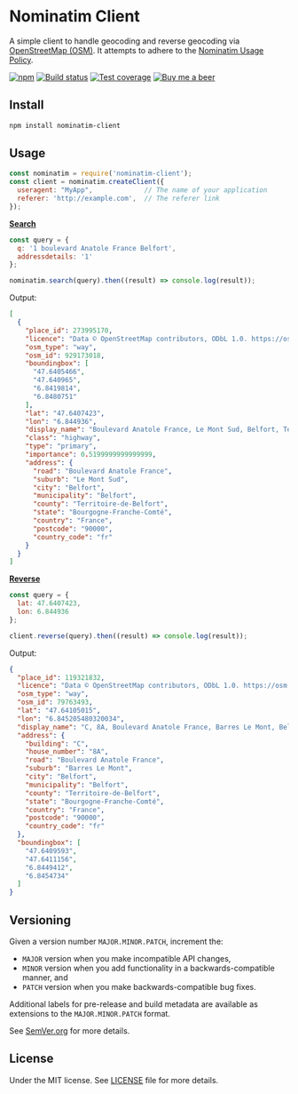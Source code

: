 # Nominatim Client

A simple client to handle geocoding and reverse geocoding via
[OpenStreetMap (OSM)](http://openstreetmap.org/).
It attempts to adhere to the [Nominatim Usage Policy](https://operations.osmfoundation.org/policies/nominatim/).

[![npm](https://img.shields.io/npm/v/nominatim-client.svg)](https://www.npmjs.com/package/nominatim-client)
[![Build status](https://gitlab.com/demsking/nominatim-client/badges/master/pipeline.svg)](https://gitlab.com/demsking/nominatim-client/pipelines)
[![Test coverage](https://gitlab.com/demsking/nominatim-client/badges/master/coverage.svg)](https://gitlab.com/demsking/nominatim-client/pipelines)
[![Buy me a beer](https://img.shields.io/badge/Buy%20me-a%20beer-1f425f.svg)](https://www.buymeacoffee.com/demsking)

## Install

```sh
npm install nominatim-client
```

## Usage

```js
const nominatim = require('nominatim-client');
const client = nominatim.createClient({
  useragent: "MyApp",             // The name of your application
  referer: 'http://example.com',  // The referer link
});
```

**[Search](https://nominatim.org/release-docs/develop/api/Search/)**

```js
const query = {
  q: '1 boulevard Anatole France Belfort',
  addressdetails: '1'
};

nominatim.search(query).then((result) => console.log(result));
```

Output:

```json
[
  {
    "place_id": 273995170,
    "licence": "Data © OpenStreetMap contributors, ODbL 1.0. https://osm.org/copyright",
    "osm_type": "way",
    "osm_id": 929173018,
    "boundingbox": [
      "47.6405466",
      "47.640965",
      "6.8419814",
      "6.8480751"
    ],
    "lat": "47.6407423",
    "lon": "6.844936",
    "display_name": "Boulevard Anatole France, Le Mont Sud, Belfort, Territoire-de-Belfort, Bourgogne-Franche-Comté, Metropolitan France, 90000, France",
    "class": "highway",
    "type": "primary",
    "importance": 0.5199999999999999,
    "address": {
      "road": "Boulevard Anatole France",
      "suburb": "Le Mont Sud",
      "city": "Belfort",
      "municipality": "Belfort",
      "county": "Territoire-de-Belfort",
      "state": "Bourgogne-Franche-Comté",
      "country": "France",
      "postcode": "90000",
      "country_code": "fr"
    }
  }
]
```

**[Reverse](https://nominatim.org/release-docs/develop/api/Reverse/)**

```js
const query = {
  lat: 47.6407423,
  lon: 6.844936
};

client.reverse(query).then((result) => console.log(result));
```

Output:

```json
{
  "place_id": 119321832,
  "licence": "Data © OpenStreetMap contributors, ODbL 1.0. https://osm.org/copyright",
  "osm_type": "way",
  "osm_id": 79763493,
  "lat": "47.64105015",
  "lon": "6.845205480320034",
  "display_name": "C, 8A, Boulevard Anatole France, Barres Le Mont, Belfort, Territoire-de-Belfort, Bourgogne-Franche-Comté, Metropolitan France, 90000, France",
  "address": {
    "building": "C",
    "house_number": "8A",
    "road": "Boulevard Anatole France",
    "suburb": "Barres Le Mont",
    "city": "Belfort",
    "municipality": "Belfort",
    "county": "Territoire-de-Belfort",
    "state": "Bourgogne-Franche-Comté",
    "country": "France",
    "postcode": "90000",
    "country_code": "fr"
  },
  "boundingbox": [
    "47.6409593",
    "47.6411156",
    "6.8449412",
    "6.8454734"
  ]
}
```

## Versioning

Given a version number `MAJOR.MINOR.PATCH`, increment the:

- `MAJOR` version when you make incompatible API changes,
- `MINOR` version when you add functionality in a backwards-compatible manner,
  and
- `PATCH` version when you make backwards-compatible bug fixes.

Additional labels for pre-release and build metadata are available as extensions
to the `MAJOR.MINOR.PATCH` format.

See [SemVer.org](https://semver.org/) for more details.

## License

Under the MIT license.
See [LICENSE](https://gitlab.com/demsking/nominatim-client/blob/master/LICENSE)
file for more details.
